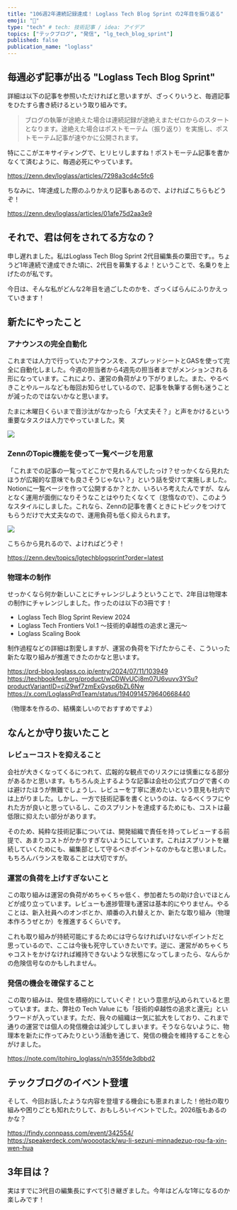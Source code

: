 ```yaml
---
title: "106週2年連続記録達成！ Loglass Tech Blog Sprint の2年目を振り返る"
emoji: "🎉"
type: "tech" # tech: 技術記事 / idea: アイデア
topics: ["テックブログ", "発信", "lg_tech_blog_sprint"]
published: false
publication_name: "loglass"
---
```


## 毎週必ず記事が出る "Loglass Tech Blog Sprint"

詳細は以下の記事を参照いただければと思いますが、ざっくりいうと、毎週記事をひたすら書き続けるという取り組みです。

> ブログの執筆が途絶えた場合は連続記録が途絶えまたゼロからのスタートとなります。途絶えた場合はポストモーテム（振り返り）を実施し、ポストモーテム記事が速やかに公開されます。

特にここがエキサイティングで、ヒリヒリしますね！ポストモーテム記事を書かなくて済むように、毎週必死にやっています。

https://zenn.dev/loglass/articles/7298a3cd4c5fc6


ちなみに、1年達成した際のふりかえり記事もあるので、よければこちらもどうぞ！

https://zenn.dev/loglass/articles/01afe75d2aa3e9

## それで、君は何をされてる方なの？

申し遅れました。私はLoglass Tech Blog Sprint 2代目編集長の粟田です。。ちょうど1年連続で達成できた頃に、2代目を募集するよ！ということで、名乗りを上げたのが私です。

今日は、そんな私がどんな2年目を過ごしたのかを、ざっくばらんにふりかえっていきます！

## 新たにやったこと

### アナウンスの完全自動化

これまでは人力で行っていたアナウンスを、スプレッドシートとGASを使って完全に自動化しました。今週の担当者から4週先の担当者までがメンションされる形になっています。これにより、運営の負荷がより下がりました。また、やるべきことやルールなども毎回お知らせしているので、記事を執筆する側も迷うことが減ったのではないかなと思います。

たまに木曜日くらいまで音沙汰がなかったら「大丈夫そ？」と声をかけるという重要なタスクは人力でやっていました。笑

![](https://storage.googleapis.com/zenn-user-upload/dc0a12c5813c-20250903.png)

### ZennのTopic機能を使って一覧ページを用意

「これまでの記事の一覧ってどこかで見れるんでしたっけ？せっかくなら見れたほうが広報的な意味でも良さそうじゃない？」という話を受けて実施しました。Notionに一覧ページを作って公開するか？とか、いろいろ考えたんですが、なんとなく運用が面倒になりそうなことはやりたくなくて（怠惰なので）、このようなスタイルにしました。これなら、Zennの記事を書くときにトピックをつけてもらうだけで大丈夫なので、運用負荷も低く抑えられます。

![](https://storage.googleapis.com/zenn-user-upload/b688ff228035-20250903.png)

こちらから見れるので、よければどうぞ！

https://zenn.dev/topics/lgtechblogsprint?order=latest


### 物理本の制作

せっかくなら何か新しいことにチャレンジしようということで、2年目は物理本の制作にチャレンジしました。作ったのは以下の3冊です！

- Loglass Tech Blog Sprint Review 2024
- Loglass Tech Frontiers Vol.1 〜技術的卓越性の追求と還元〜
- Loglass Scaling Book

制作過程などの詳細は割愛しますが、運営の負荷を下げたからこそ、こういった新たな取り組みが推進できたのかなと思います。

https://prd-blog.loglass.co.jp/entry/2024/07/11/103949
https://techbookfest.org/product/wCDWvUCj8m07U6vuvv3YSu?productVariantID=cjZ9wf7zmExGysp6bZL6Nw
https://x.com/LoglassPrdTeam/status/1940914579640668440

（物理本を作るの、結構楽しいのでおすすめですよ）

## なんとか守り抜いたこと

### レビューコストを抑えること

会社が大きくなってくるにつれて、広報的な観点でのリスクには慎重になる部分があるかと思います。もちろん炎上するような記事は会社の公式ブログで書くのは避けたほうが無難でしょうし、レビューを丁寧に進めたいという意見も社内では上がりました。しかし、一方で技術記事を書くというのは、なるべくラフにやれた方が良いと思っているし、このスプリントを達成するためにも、コストは最低限に抑えたい部分があります。

そのため、純粋な技術記事については、開発組織で責任を持ってレビューする前提で、あまりコストがかかりすぎないようにしています。これはスプリントを継続していくためにも、編集部として守るべきポイントなのかもなと思いました。もちろんバランスを取ることは大切ですが。

### 運営の負荷を上げすぎないこと

この取り組みは運営の負荷がめちゃくちゃ低く、参加者たちの助け合いでほとんどが成り立っています。レビューも進捗管理も運営は基本的にやりません。やることは、新入社員へのオンボとか、順番の入れ替えとか、新たな取り組み（物理本作ろうぜとか）を推進するくらいです。

これも取り組みが持続可能にするためには守らなければいけないポイントだと思っているので、ここは今後も死守していきたいです。逆に、運営がめちゃくちゃコストをかけなければ維持できないような状態になってしまったら、なんらかの危険信号なのかもしれません。

### 発信の機会を確保すること

この取り組みは、発信を積極的にしていくぞ！という意思が込められていると思っています。また、弊社の Tech Value にも「技術的卓越性の追求と還元」というワードが入っています。ただ、我々の組織は一気に拡大をしており、これまで通りの運営では個人の発信機会は減少してしまいます。そうならないように、物理本を新たに作ってみたりという活動を通じて、発信の機会を維持することを心がけました。

https://note.com/itohiro_loglass/n/n355fde3dbbd2

## テックブログのイベント登壇

そして、今回お話したような内容を登壇する機会にも恵まれました！他社の取り組みや困りごとも知れたりして、おもしろいイベントでした。2026版もあるのかな？

https://findy.connpass.com/event/342554/
https://speakerdeck.com/wooootack/wu-li-sezuni-minnadezuo-rou-fa-xin-wen-hua


## 3年目は？

実はすでに3代目の編集長にすべて引き継ぎました。今年はどんな1年になるのか楽しみです！
